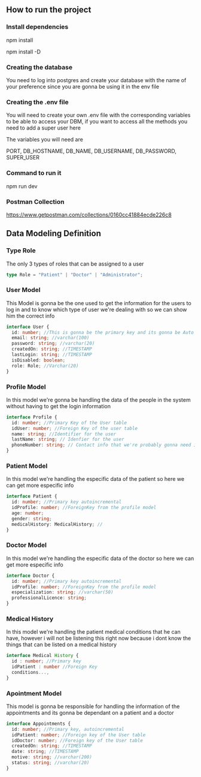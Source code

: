 ## How to run the project

### Install dependencies

npm install

npm install -D

### Creating the database

You need to log into postgres and create your database with the name of your preference since you are gonna be using it in the env file

### Creating the .env file

You will need to create your own .env file with the corresponding variables to be able to access your DBM, if you want to access all the methods you need to add a super user here

The variables you will need are

PORT,
DB_HOSTNAME,
DB_NAME,
DB_USERNAME,
DB_PASSWORD,
SUPER_USER

### Command to run it

npm run dev

### Postman Collection

https://www.getpostman.com/collections/0160cc41884ecde226c8

## Data Modeling Definition

### Type Role

The only 3 types of roles that can be assigned to a user

```ts
type Role = "Patient" | "Doctor" | "Administrator";
```

### User Model

This Model is gonna be the one used to get the information for the users to log in and to know which type of user we're dealing with so we can show him the correct info

```ts
interface User {
  id: number; //This is gonna be the primary key and its gonna be Auto Incremental
  email: string; //varchar(100)
  password: string; //varchar(20)
  createdOn: string; //TIMESTAMP
  lastLogin: string; //TIMESTAMP
  isDisabled: boolean;
  role: Role; //Varchar(20)
}
```

### Profile Model

In this model we're gonna be handling the data of the people in the system without having to get the login information

```ts
interface Profile {
  id: number; //Primary Key of the User table
  idUser: number; //Foreign Key of the user table
  name: string; //Identifier for the user
  lastName: string; // Idenfier for the user
  phoneNumber: string; // Contact info that we're probably gonna need in the system
}
```

### Patient Model

In this model we're handling the especific data of the patient so here we can get more especific info

```ts
interface Patient {
  id: number; //Primary key autoincremental
  idProfile: number; //ForeignKey from the profile model
  age: number;
  gender: string;
  medicalHistory: MedicalHistory; //
}
```

### Doctor Model

In this model we're handling the especific data of the doctor so here we can get more especific info

```ts
interface Doctor {
  id: number; //Primary key autoincremental
  idProfile: number; //ForeignKey from the profile model
  especialization: string; //varchar(50)
  professionalLicence: string;
}
```

### Medical History

In this model we're handling the patient medical conditions that he can have, however i will not be listening this right now because i dont know the things that can be listed on a medical history

```ts
interface Medical History {
  id : number; //Primary key
  idPatient : number //Foreign Key
  conditions...,
}
```

### Apointment Model

This model is gonna be responsible for handling the information of the appointments and its gonna be dependant on a patient and a doctor

```ts
interface Appointments {
  id: number; //Primary key, autoincremental
  idPatient: number; //Foreign key of the User table
  idDoctor: number; //Foreign key of the User table
  createdOn: string; //TIMESTAMP
  date: string; //TIMESTAMP
  motive: string; //varchar(200)
  status: string; //varchar(20)
}
```
